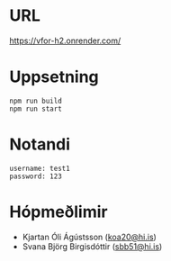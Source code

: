 # URL
https://vfor-h2.onrender.com/

# Uppsetning

```
npm run build
npm run start
```

# Notandi
```
username: test1
password: 123
```

# Hópmeðlimir
- Kjartan Óli Ágústsson (koa20@hi.is)
- Svana Björg Birgisdóttir (sbb51@hi.is)

